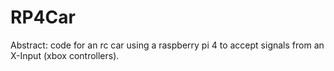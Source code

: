 # RP4Car
Abstract:
code for an rc car using a raspberry pi 4 to accept signals from an X-Input (xbox controllers).



